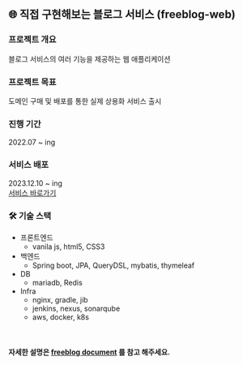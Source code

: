 ## 🌐 직접 구현해보는 블로그 서비스 (freeblog-web)

### 프로젝트 개요 
블로그 서비스의 여러 기능을 제공하는 웹 애플리케이션

### 프로젝트 목표
도메인 구매 및 배포를 통한 실제 상용화 서비스 출시 

### 진행 기간
2022.07 ~ ing 

### 서비스 배포 
2023.12.10 ~ ing <br> 
[서비스 바로가기](https://www.freeblog-web.info/)

### 🛠 기술 스택
- 프론트엔드
    - vanila js, html5, CSS3
- 백엔드
    - Spring boot, JPA, QueryDSL, mybatis, thymeleaf
- DB
    - mariadb, Redis
- Infra
    - nginx, gradle, jib
    - jenkins, nexus, sonarqube
    - aws, docker, k8s

<br>

#### 자세한 설명은 [freeblog document](https://boiling-glasses-dec.notion.site/abfefa6fdd5b49e0818f0929b7d893ed) 를 참고 해주세요.
